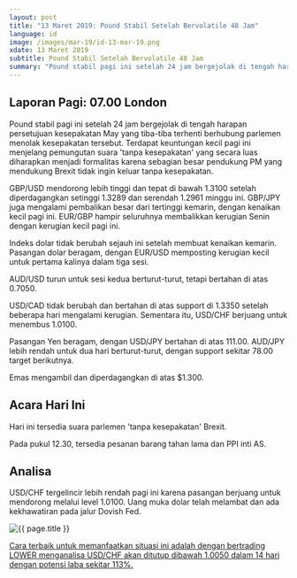 ```yaml
---
layout: post
title: "13 Maret 2019: Pound Stabil Setelah Bervolatile 48 Jam" 
language: id
image: /images/mar-19/id-13-mar-19.png
xdate: 13 Maret 2019
subtitle: Pound Stabil Setelah Bervolatile 48 Jam
summary: "Pound stabil pagi ini setelah 24 jam bergejolak di tengah harapan persetujuan kesepakatan May yang tiba-tiba terhenti berhubung parlemen menolak kesepakatan tersebut. Terdapat keuntungan kecil pagi ini menjelang pemungutan suara"
---
```

## Laporan Pagi: 07.00 London

Pound stabil pagi ini setelah 24 jam bergejolak di tengah harapan persetujuan kesepakatan May yang tiba-tiba terhenti berhubung parlemen menolak kesepakatan tersebut. Terdapat keuntungan kecil pagi ini menjelang pemungutan suara 'tanpa kesepakatan' yang secara luas diharapkan menjadi formalitas karena sebagian besar pendukung PM yang mendukung Brexit tidak ingin keluar tanpa kesepakatan.

GBP/USD mendorong lebih tinggi dan tepat di bawah 1.3100 setelah diperdagangkan setinggi 1.3289 dan serendah 1.2961 minggu ini. GBP/JPY juga mengalami pembalikan besar dari tertinggi kemarin, dengan kenaikan kecil pagi ini. EUR/GBP hampir seluruhnya membalikkan kerugian Senin dengan kerugian kecil pagi ini.

Indeks dolar tidak berubah sejauh ini setelah membuat kenaikan kemarin. Pasangan dolar beragam, dengan EUR/USD memposting kerugian kecil untuk pertama kalinya dalam tiga sesi.

AUD/USD turun untuk sesi kedua berturut-turut, tetapi bertahan di atas 0.7050.

USD/CAD tidak berubah dan bertahan di atas support di 1.3350 setelah beberapa hari mengalami kerugian. Sementara itu, USD/CHF berjuang untuk menembus 1.0100.

Pasangan Yen beragam, dengan USD/JPY bertahan di atas 111.00. AUD/JPY lebih rendah untuk dua hari berturut-turut, dengan support sekitar 78.00 target berikutnya.

Emas mengambil dan diperdagangkan di atas $1.300.

## Acara Hari Ini

Hari ini tersedia suara parlemen 'tanpa kesepakatan' Brexit.

Pada pukul 12.30, tersedia pesanan barang tahan lama dan PPI inti AS.

## Analisa

USD/CHF tergelincir lebih rendah pagi ini karena pasangan berjuang untuk mendorong melalui level 1.0100. Uang muka dolar telah melambat dan ada kekhawatiran pada jalur Dovish Fed.

<img src="{{ site.url }}/images/mar-19/id-13-mar-19.png" alt="{{ page.title }}" title="{{ page.title }}">

<a href="%LINK%%?currency=USD&market=forex&underlying=frxUSDCHF&formname=higherlower&duration_amount=14&duration_units=d&amount=10&amount_type=stake&expiry_type=duration&barrier=1.0050" target="_blank" rel="noopener noreferrer nofollow">Cara terbaik untuk memanfaatkan situasi ini adalah dengan bertrading LOWER menganalisa USD/CHF akan ditutup dibawah 1.0050 dalam 14 hari dengan potensi laba sekitar 113%.</a>